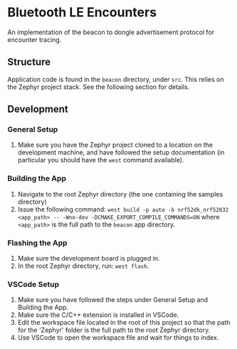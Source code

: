 # Bluetooth LE Encounters
An implementation of the beacon to dongle advertisement protocol for encounter tracing.

## Structure
Application code is found in the `beacon` directory, under `src`. This relies on the Zephyr project stack. See the following section for details.

## Development
### General Setup
1. Make sure you have the Zephyr project cloned to a location on the development machine, and have followed the setup documentation (in particular you should have the `west` command available).

### Building the App
1. Navigate to the root Zephyr directory (the one containing the samples directory)
2. Issue the following command: `west build -p auto -b nrf52dk_nrf52832 <app_path> -- -Wno-dev -DCMAKE_EXPORT_COMPILE_COMMANDS=ON` where `<app_path>` is the full path to the `beacon` app directory.

### Flashing the App
1. Make sure the development board is plugged in.
2. In the root Zephyr directory, run:   `west flash`.

### VSCode Setup
1. Make sure you have followed the steps under General Setup and Building the App.
2. Make sure the C/C++ extension is installed in VSCode.
3. Edit the workspace file located in the root of this project so that the path for the 'Zephyr' folder is the full path to the root Zephyr directory. 
4. Use VSCode to open the workspace file and wait for things to index.
